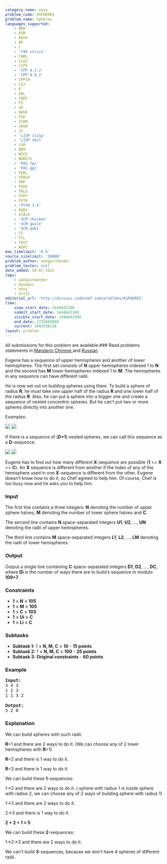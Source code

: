```yaml
---
category_name: easy
problem_code: KSPHERES
problem_name: Spheres
languages_supported:
    - ADA
    - ASM
    - BASH
    - BF
    - C
    - 'C99 strict'
    - CAML
    - CLOJ
    - CLPS
    - 'CPP 4.3.2'
    - 'CPP 4.9.2'
    - CPP14
    - CS2
    - D
    - ERL
    - FORT
    - FS
    - GO
    - HASK
    - ICK
    - ICON
    - JAVA
    - JS
    - 'LISP clisp'
    - 'LISP sbcl'
    - LUA
    - NEM
    - NICE
    - NODEJS
    - 'PAS fpc'
    - 'PAS gpc'
    - PERL
    - PERL6
    - PHP
    - PIKE
    - PRLG
    - PYPY
    - PYTH
    - 'PYTH 3.4'
    - RUBY
    - SCALA
    - 'SCM chicken'
    - 'SCM guile'
    - 'SCM qobi'
    - ST
    - TCL
    - TEXT
    - WSPC
max_timelimit: '0.5'
source_sizelimit: '50000'
problem_author: aangairbender
problem_tester: null
date_added: 29-07-2015
tags:
    - aangairbender
    - dynamic
    - easy
    - oct15
editorial_url: 'http://discuss.codechef.com/problems/KSPHERES'
time:
    view_start_date: 1444642200
    submit_start_date: 1444642200
    visible_start_date: 1444642200
    end_date: 1735669800
    current: 1493558158
layout: problem
---
```

All submissions for this problem are available.###  Read problems statements in [Mandarin Chinese ](http://www.codechef.com/download/translated/OCT15/mandarin/KSPHERES.pdf) and [Russian](http://www.codechef.com/download/translated/OCT15/russian/KSPHERES.pdf) 

Eugene has a sequence of upper hemispheres and another of lower hemispheres. The first set consists of **N** upper hemispheres indexed 1 to **N** and the second has **M** lower hemispheres indexed 1 to **M**. The hemispheres in any sequence can have different radii.

He is now set out on building spheres using them. To build a sphere of radius **R**, he must take one upper half of the radius **R** and one lower half of the radius **R**. Also, he can put a sphere into a bigger one and create a sequence of nested concentric spheres. But he can't put two or more spheres directly into another one.

Examples:

![](https://www.codechef.com/download/OCT15//ok.png)
![](https://www.codechef.com/download/OCT15//wrong.png)

If there is a sequence of (**D+1**) nested spheres, we can call this sequence as a **D**-sequence.

![](https://www.codechef.com/download/OCT15/1-sequence.png)
![](https://www.codechef.com/download/OCT15//2-sequence.png)

Eugene has to find out how many different **X**-sequence are possible (**1** &lt;= **X** &lt;= **C**). An **X** sequence is different from another if the index of any of the hemisphere used in one **X**-sequence is different from the other. Eugene doesn't know how to do it, so Chef agreed to help him. Of course, Chef is too busy now and he asks you to help him.

### Input

The first line contains a three integers: **N** denoting the number of upper sphere halves, **M** denoting the number of lower sphere halves and **C**.

The second line contains **N** space-separated integers **U1**, **U2**, ..., **UN** denoting the radii of upper hemispheres.

The third line contains **M** space-separated integers **L1**, **L2**, ..., **LM** denoting the radii of lower hemispheres.

### Output

Output a single line containing **C** space-separated integers **D1**, **D2**, ..., **DC**, where **Di** is the number of ways there are to build **i**-sequence in modulo **109+7**.

### Constraints

- **1** ≤ **N** ≤ **105**
- **1** ≤ **M** ≤ **105**
- **1** ≤ **C** ≤ **103**
- **1** ≤ **Ui** ≤ **C**
- **1** ≤ **Li** ≤ **C**

### Subtasks

- **Subtask 1:** 1 ≤ **N, M, C** ≤ **10** - **15 points**
- **Subtask 2:** 1 ≤ **N, M, C** ≤ **100** - **25 points**
- **Subtask 3:** **Original constraints** - **60 points**

### Example

<pre><b>Input:</b>
<tt>3 4 3
1 2 3
1 1 3 2</tt>

<b>Output:</b>
<tt>5 2 0</tt>
</pre>
### Explanation

We can build spheres with such radii:

**R**=1 and there are 2 ways to do it. (We can choose any of 2 lower hemispheres with **R**=1)

**R**=2 and there is 1 way to do it.

**R**=3 and there is 1 way to do it.

We can build these **1**-sequences:

1-&gt;2 and there are 2 ways to do it. ( sphere with radius 1 is inside sphere with radius 2, we can choose any of 2 ways of building sphere with radius 1)

1-&gt;3 and there are 2 ways to do it.

2-&gt;3 and there is 1 way to do it.

**2 + 2 + 1 = 5**

We can build these **2**-sequences:

1-&gt;2-&gt;3 and there are 2 ways to do it.

We can't build **3**-sequences, because we don't have 4 spheres of different radii.

